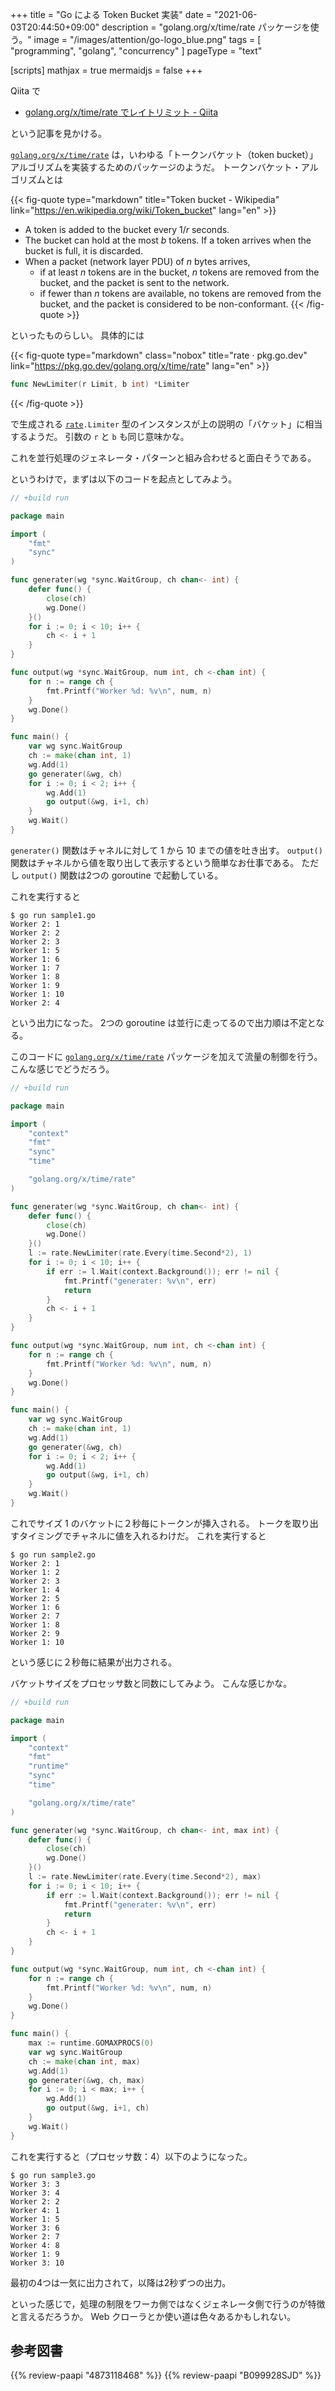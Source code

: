 +++
title = "Go による Token Bucket 実装"
date =  "2021-06-03T20:44:50+09:00"
description = "golang.org/x/time/rate パッケージを使う。"
image = "/images/attention/go-logo_blue.png"
tags = [ "programming", "golang", "concurrency" ]
pageType = "text"

[scripts]
  mathjax = true
  mermaidjs = false
+++

Qiita で

- [golang.org/x/time/rate でレイトリミット - Qiita](https://qiita.com/msh5/items/f203f85452c5b814ba36)

という記事を見かける。

[`golang.org/x/time/rate`][`rate`] は，いわゆる「トークンバケット（token bucket）」アルゴリズムを実装するためのパッケージのようだ。
トークンバケット・アルゴリズムとは

{{< fig-quote type="markdown" title="Token bucket - Wikipedia" link="https://en.wikipedia.org/wiki/Token_bucket" lang="en" >}}
- A token is added to the bucket every $1/r$ seconds.
- The bucket can hold at the most $b$ tokens. If a token arrives when the bucket is full, it is discarded.
- When a packet (network layer PDU) of $n$ bytes arrives,
  - if at least $n$ tokens are in the bucket, $n$ tokens are removed from the bucket, and the packet is sent to the network.
  - if fewer than $n$ tokens are available, no tokens are removed from the bucket, and the packet is considered to be non-conformant.
{{< /fig-quote >}}

といったものらしい。
具体的には

{{< fig-quote type="markdown" class="nobox" title="rate · pkg.go.dev" link="https://pkg.go.dev/golang.org/x/time/rate" lang="en" >}}
```go
func NewLimiter(r Limit, b int) *Limiter
```
{{< /fig-quote >}}

で生成される [`rate`]`.Limiter` 型のインスタンスが上の説明の「バケット」に相当するようだ。
引数の `r` と `b` も同じ意味かな。

これを並行処理のジェネレータ・パターンと組み合わせると面白そうである。

というわけで，まずは以下のコードを起点としてみよう。

```go:sample1.go
// +build run

package main

import (
    "fmt"
    "sync"
)

func generater(wg *sync.WaitGroup, ch chan<- int) {
    defer func() {
        close(ch)
        wg.Done()
    }()
    for i := 0; i < 10; i++ {
        ch <- i + 1
    }
}

func output(wg *sync.WaitGroup, num int, ch <-chan int) {
    for n := range ch {
        fmt.Printf("Worker %d: %v\n", num, n)
    }
    wg.Done()
}

func main() {
    var wg sync.WaitGroup
    ch := make(chan int, 1)
    wg.Add(1)
    go generater(&wg, ch)
    for i := 0; i < 2; i++ {
        wg.Add(1)
        go output(&wg, i+1, ch)
    }
    wg.Wait()
}
```

`generater()` 関数はチャネルに対して 1 から 10 までの値を吐き出す。
`output()` 関数はチャネルから値を取り出して表示するという簡単なお仕事である。
ただし `output()` 関数は2つの goroutine で起動している。

これを実行すると

```text
$ go run sample1.go 
Worker 2: 1
Worker 2: 2
Worker 2: 3
Worker 1: 5
Worker 1: 6
Worker 1: 7
Worker 1: 8
Worker 1: 9
Worker 1: 10
Worker 2: 4
```

という出力になった。
2つの goroutine は並行に走ってるので出力順は不定となる。

このコードに [`golang.org/x/time/rate`][`rate`] パッケージを加えて流量の制御を行う。
こんな感じでどうだろう。

```go {hl_lines=[6, 8, 11, 19, "21-24"]}
// +build run

package main

import (
    "context"
    "fmt"
    "sync"
    "time"

    "golang.org/x/time/rate"
)

func generater(wg *sync.WaitGroup, ch chan<- int) {
    defer func() {
        close(ch)
        wg.Done()
    }()
    l := rate.NewLimiter(rate.Every(time.Second*2), 1)
    for i := 0; i < 10; i++ {
        if err := l.Wait(context.Background()); err != nil {
            fmt.Printf("generater: %v\n", err)
            return
        }
        ch <- i + 1
    }
}

func output(wg *sync.WaitGroup, num int, ch <-chan int) {
    for n := range ch {
        fmt.Printf("Worker %d: %v\n", num, n)
    }
    wg.Done()
}

func main() {
    var wg sync.WaitGroup
    ch := make(chan int, 1)
    wg.Add(1)
    go generater(&wg, ch)
    for i := 0; i < 2; i++ {
        wg.Add(1)
        go output(&wg, i+1, ch)
    }
    wg.Wait()
}
```

これでサイズ 1 のバケットに２秒毎にトークンが挿入される。
トークを取り出すタイミングでチャネルに値を入れるわけだ。
これを実行すると

```text
$ go run sample2.go 
Worker 2: 1
Worker 1: 2
Worker 2: 3
Worker 1: 4
Worker 2: 5
Worker 1: 6
Worker 2: 7
Worker 1: 8
Worker 2: 9
Worker 1: 10
```

という感じに２秒毎に結果が出力される。

バケットサイズをプロセッサ数と同数にしてみよう。
こんな感じかな。

```go {hl_lines=[15, 20, 38, "42-43"]}
// +build run

package main

import (
    "context"
    "fmt"
    "runtime"
    "sync"
    "time"

    "golang.org/x/time/rate"
)

func generater(wg *sync.WaitGroup, ch chan<- int, max int) {
    defer func() {
        close(ch)
        wg.Done()
    }()
    l := rate.NewLimiter(rate.Every(time.Second*2), max)
    for i := 0; i < 10; i++ {
        if err := l.Wait(context.Background()); err != nil {
            fmt.Printf("generater: %v\n", err)
            return
        }
        ch <- i + 1
    }
}

func output(wg *sync.WaitGroup, num int, ch <-chan int) {
    for n := range ch {
        fmt.Printf("Worker %d: %v\n", num, n)
    }
    wg.Done()
}

func main() {
    max := runtime.GOMAXPROCS(0)
    var wg sync.WaitGroup
    ch := make(chan int, max)
    wg.Add(1)
    go generater(&wg, ch, max)
    for i := 0; i < max; i++ {
        wg.Add(1)
        go output(&wg, i+1, ch)
    }
    wg.Wait()
}
```

これを実行すると（プロセッサ数：4）以下のようになった。

```text
$ go run sample3.go 
Worker 3: 3
Worker 3: 4
Worker 2: 2
Worker 4: 1
Worker 1: 5
Worker 3: 6
Worker 2: 7
Worker 4: 8
Worker 1: 9
Worker 3: 10
```

最初の4つは一気に出力されて，以降は2秒ずつの出力。

といった感じで，処理の制限をワーカ側ではなくジェネレータ側で行うのが特徴と言えるだろうか。
Web クローラとか使い道は色々あるかもしれない。

[Go]: https://golang.org/ "The Go Programming Language"
[`rate`]: https://pkg.go.dev/golang.org/x/time/rate "rate · pkg.go.dev"

## 参考図書

{{% review-paapi "4873118468" %}} <!-- Go言語による並行処理 -->
{{% review-paapi "B099928SJD" %}} <!-- プログラミング言語Go -->
